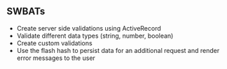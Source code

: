 ## SWBATs
- Create server side validations using ActiveRecord
- Validate different data types (string, number, boolean)
- Create custom validations
- Use the flash hash to persist data for an additional request and render error messages to the user